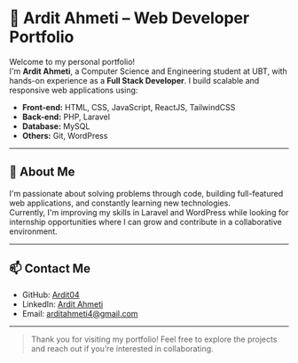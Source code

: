 # 💼 Ardit Ahmeti – Web Developer Portfolio

Welcome to my personal portfolio!  
I'm **Ardit Ahmeti**, a Computer Science and Engineering student at UBT, with hands-on experience as a **Full Stack Developer**. I build scalable and responsive web applications using:

- **Front-end:** HTML, CSS, JavaScript, ReactJS, TailwindCSS  
- **Back-end:** PHP, Laravel  
- **Database:** MySQL  
- **Others:** Git, WordPress

---

## 🚀 About Me

I'm passionate about solving problems through code, building full-featured web applications, and constantly learning new technologies.  
Currently, I'm improving my skills in Laravel and WordPress while looking for internship opportunities where I can grow and contribute in a collaborative environment.

---

## 📫 Contact Me

- GitHub: [Ardit04](https://github.com/Ardit04)  
- LinkedIn: [Ardit Ahmeti](https://www.linkedin.com/in/ardit-ahmeti-ba3835274/)  
- Email: [arditahmeti4@gmail.com](mailto:arditahmeti4@gmail.com)

---

> Thank you for visiting my portfolio! Feel free to explore the projects and reach out if you’re interested in collaborating.
